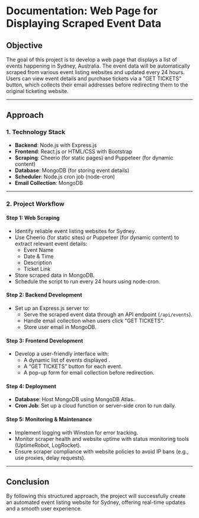 # Documentation: Web Page for Displaying Scraped Event Data

## Objective
The goal of this project is to develop a web page that displays a list of events happening in Sydney, Australia. The event data will be automatically scraped from various event listing websites and updated every 24 hours. Users can view event details and purchase tickets via a "GET TICKETS" button, which collects their email addresses before redirecting them to the original ticketing website.

---

## Approach

### 1. **Technology Stack**
- **Backend**: Node.js with Express.js
- **Frontend**: React.js or HTML/CSS with Bootstrap
- **Scraping**: Cheerio (for static pages) and Puppeteer (for dynamic content)
- **Database**: MongoDB (for storing event details)
- **Scheduler**: Node.js cron job (node-cron)
- **Email Collection**: MongoDB

---

### 2. **Project Workflow**

#### **Step 1: Web Scraping**
- Identify reliable event listing websites for Sydney.
- Use Cheerio (for static sites) or Puppeteer (for dynamic content) to extract relevant event details:
  - Event Name
  - Date & Time
  - Description
  - Ticket Link
- Store scraped data in MongoDB.
- Schedule the script to run every 24 hours using node-cron.

#### **Step 2: Backend Development**
- Set up an Express.js server to:
  - Serve the scraped event data through an API endpoint (`/api/events`).
  - Handle email collection when users click "GET TICKETS".
  - Store user email in MongoDB.

#### **Step 3: Frontend Development**
- Develop a user-friendly interface with:
  - A dynamic list of events displayed .
  - A “GET TICKETS” button for each event.
  - A pop-up form for email collection before redirection.

#### **Step 4: Deployment**
- **Database**: Host MongoDB using MongoDB Atlas.
- **Cron Job**: Set up a cloud function or server-side cron to run daily.

#### **Step 5: Monitoring & Maintenance**
- Implement logging with Winston for error tracking.
- Monitor scraper health and website uptime with status monitoring tools (UptimeRobot, LogRocket).
- Ensure scraper compliance with website policies to avoid IP bans (e.g., use proxies, delay requests).

---

## Conclusion
By following this structured approach, the project will successfully create an automated event listing website for Sydney, offering real-time updates and a smooth user experience.

